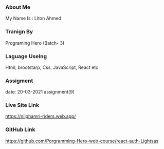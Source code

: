 ### About Me
My Name Is : Liton Ahmed
### Tranign By 
Programing Hero (Batch- 3)
### Laguage UseIng
Html, brootstarp, Css, JavaScript, React etc
### Assigment
date: 20-03-2021 assignment(9)
### Live Site Link
https://nilphamri-riders.web.app/
### GitHub Link
https://github.com/Porgramming-Hero-web-course/react-auth-Lightsas
